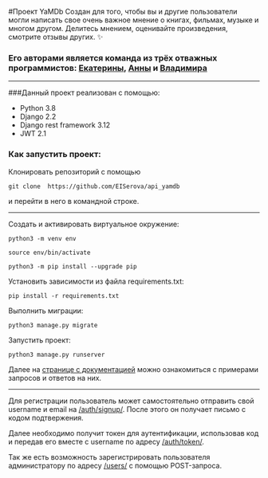 #Проект YaMDb
Создан для того, чтобы вы и другие пользователи могли написать свое очень важное мнение о книгах, фильмах, музыке и многом другом. 
Делитесь мнением, оценивайте произведения, смотрите отзывы других. ✨
### Его авторами является команда из трёх отважных программистов: [Екатерины](https://github.com/EISerova/), [Анны](https://github.com/Bakarasik) и [Владимира](https://github.com/Cognitoid)



____
###Данный проект реализован с помощью: 
* Python 3.8
* Django 2.2
* Django rest framework 3.12
* JWT 2.1
### Как запустить проект:

Клонировать репозиторий с помощью 
```
git clone  https://github.com/EISerova/api_yamdb
```
и перейти в него в командной строке.

----

Cоздать и активировать виртуальное окружение:

```
python3 -m venv env
```

```
source env/bin/activate
```

```
python3 -m pip install --upgrade pip
```

Установить зависимости из файла requirements.txt:

```
pip install -r requirements.txt
```

Выполнить миграции:

```
python3 manage.py migrate
```

Запустить проект:

```
python3 manage.py runserver
```
Далее на [странице с документацией](http://127.0.0.1:8000/redoc/) можно ознакомиться с примерами запросов и ответов на них.
____
Для регистрации пользователь может самостоятельно отправить свой username и email на [/auth/signup/](http://127.0.0.1:8000/api/v1/auth/signup/). После этого он получает письмо с кодом подтвержения. 

Далее необходимо получит токен для аутентификации, использовав код и передав его вместе с username по адресу [/auth/token/](http://127.0.0.1:8000/api/v1/auth/token/).

Так же есть возможность зарегистрировать пользователя администратору по адресу [/users/](http://127.0.0.1:8000/api/v1/users/) с помощью POST-запроса. 